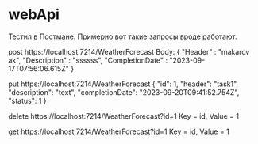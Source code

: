 # webApi
Тестил в Постмане. Примерно вот такие запросы вроде работают.

post
https://localhost:7214/WeatherForecast
Body:
{
    "Header" : "makarov ak",
    "Description" : "ssssss",
    "CompletionDate" : "2023-09-17T07:56:06.615Z"
}

put
https://localhost:7214/WeatherForecast
{
  "id": 1,
  "header": "task1",
  "description": "text",
  "completionDate": "2023-09-20T09:41:52.754Z",
  "status": 1
}

delete
https://localhost:7214/WeatherForecast?id=1
Key = id, Value = 1

get
https://localhost:7214/WeatherForecast?id=1
Key = id, Value = 1
